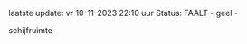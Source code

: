 laatste update: 
vr 10-11-2023 22:10   uur 
Status: FAALT - geel - 
<div class="service Y">schijfruimte</div>